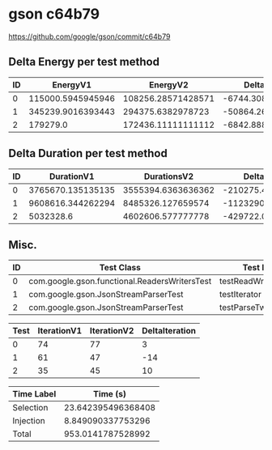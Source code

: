 # gson c64b79


https://github.com/google/gson/commit/c64b79



## Delta Energy per test method


| ID | EnergyV1 | EnergyV2 | DeltaEnergy | σV1 | σV2 |
| --- | --- | --- | --- | --- | --- |
| 0 | 115000.5945945946 | 108256.28571428571 | -6744.30888030889 | 117116.86335069734 | 123486.71886775341 |
| 1 | 345239.9016393443 | 294375.6382978723 | -50864.26334147196 | 221325.62927999787 | 211668.9820170772 |
| 2 | 179279.0 | 172436.11111111112 | -6842.888888888876 | 201538.29460838737 | 206081.6046746986 |

## Delta Duration per test method


| ID | DurationV1 | DurationsV2 | DeltaDuration |
| --- | --- | --- | --- |
| 0 | 3765670.135135135 | 3555394.6363636362 | -210275.4987714989 |
| 1 | 9608616.344262294 | 8485326.127659574 | -1123290.2166027203 |
| 2 | 5032328.6 | 4602606.577777778 | -429722.0222222218 |

## Misc.

| ID | Test Class | Test Method |
| --- | --- | --- |
| 0 | com.google.gson.functional.ReadersWritersTest | testReadWriteTwoStrings |
| 1 | com.google.gson.JsonStreamParserTest | testIterator |
| 2 | com.google.gson.JsonStreamParserTest | testParseTwoStrings |




| Test | IterationV1 | IterationV2 | DeltaIteration |
| --- | --- | --- | --- |
| 0 | 74 | 77 | 3 |
| 1 | 61 | 47 | -14 |
| 2 | 35 | 45 | 10 |



| Time Label | Time (s) |
| --- | --- |
| Selection | 23.642395496368408 |
| Injection | 8.849090337753296 |
| Total | 953.0141787528992 |


